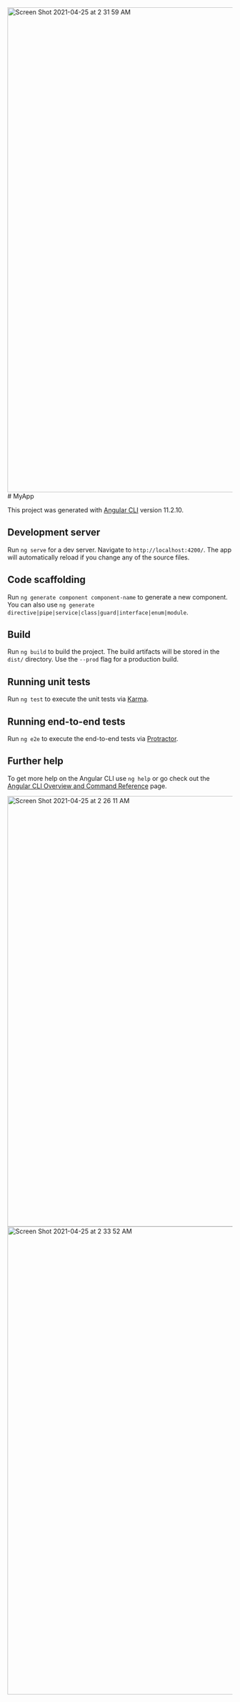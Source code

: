<img width="1086" alt="Screen Shot 2021-04-25 at 2 31 59 AM" src="https://user-images.githubusercontent.com/44570298/115988412-7b62f300-a56e-11eb-93f1-c3908833a711.png">
# MyApp

This project was generated with [Angular CLI](https://github.com/angular/angular-cli) version 11.2.10.

## Development server

Run `ng serve` for a dev server. Navigate to `http://localhost:4200/`. The app will automatically reload if you change any of the source files.

## Code scaffolding

Run `ng generate component component-name` to generate a new component. You can also use `ng generate directive|pipe|service|class|guard|interface|enum|module`.

## Build

Run `ng build` to build the project. The build artifacts will be stored in the `dist/` directory. Use the `--prod` flag for a production build.

## Running unit tests

Run `ng test` to execute the unit tests via [Karma](https://karma-runner.github.io).

## Running end-to-end tests

Run `ng e2e` to execute the end-to-end tests via [Protractor](http://www.protractortest.org/).

## Further help

To get more help on the Angular CLI use `ng help` or go check out the [Angular CLI Overview and Command Reference](https://angular.io/cli) page.

<img width="964" alt="Screen Shot 2021-04-25 at 2 26 11 AM" src="https://user-images.githubusercontent.com/44570298/115988350-26bf7800-a56e-11eb-8bbc-e11abbadd8ec.png">

<img width="1048" alt="Screen Shot 2021-04-25 at 2 33 52 AM" src="https://user-images.githubusercontent.com/44570298/115988462-b49b6300-a56e-11eb-9de7-7d889826f036.png">



